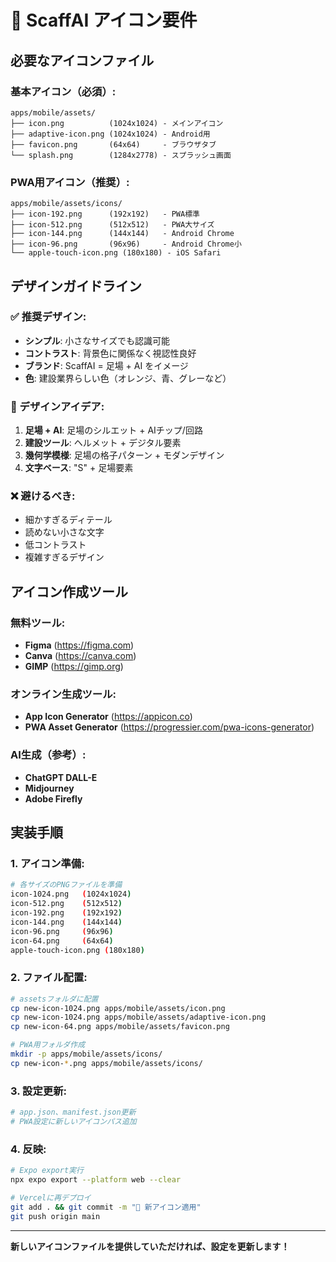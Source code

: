 # 📱 ScaffAI アイコン要件

## **必要なアイコンファイル**

### **基本アイコン（必須）:**
```
apps/mobile/assets/
├── icon.png          (1024x1024) - メインアイコン
├── adaptive-icon.png (1024x1024) - Android用
├── favicon.png       (64x64)     - ブラウザタブ
└── splash.png        (1284x2778) - スプラッシュ画面
```

### **PWA用アイコン（推奨）:**
```
apps/mobile/assets/icons/
├── icon-192.png      (192x192)   - PWA標準
├── icon-512.png      (512x512)   - PWA大サイズ
├── icon-144.png      (144x144)   - Android Chrome
├── icon-96.png       (96x96)     - Android Chrome小
└── apple-touch-icon.png (180x180) - iOS Safari
```

## **デザインガイドライン**

### **✅ 推奨デザイン:**
- **シンプル**: 小さなサイズでも認識可能
- **コントラスト**: 背景色に関係なく視認性良好
- **ブランド**: ScaffAI = 足場 + AI をイメージ
- **色**: 建設業界らしい色（オレンジ、青、グレーなど）

### **🎨 デザインアイデア:**
1. **足場 + AI**: 足場のシルエット + AIチップ/回路
2. **建設ツール**: ヘルメット + デジタル要素
3. **幾何学模様**: 足場の格子パターン + モダンデザイン
4. **文字ベース**: "S" + 足場要素

### **❌ 避けるべき:**
- 細かすぎるディテール
- 読めない小さな文字
- 低コントラスト
- 複雑すぎるデザイン

## **アイコン作成ツール**

### **無料ツール:**
- **Figma** (https://figma.com)
- **Canva** (https://canva.com)
- **GIMP** (https://gimp.org)

### **オンライン生成ツール:**
- **App Icon Generator** (https://appicon.co)
- **PWA Asset Generator** (https://progressier.com/pwa-icons-generator)

### **AI生成（参考）:**
- **ChatGPT DALL-E**
- **Midjourney**
- **Adobe Firefly**

## **実装手順**

### **1. アイコン準備:**
```bash
# 各サイズのPNGファイルを準備
icon-1024.png   (1024x1024)
icon-512.png    (512x512)
icon-192.png    (192x192)
icon-144.png    (144x144)
icon-96.png     (96x96)
icon-64.png     (64x64)
apple-touch-icon.png (180x180)
```

### **2. ファイル配置:**
```bash
# assetsフォルダに配置
cp new-icon-1024.png apps/mobile/assets/icon.png
cp new-icon-1024.png apps/mobile/assets/adaptive-icon.png
cp new-icon-64.png apps/mobile/assets/favicon.png

# PWA用フォルダ作成
mkdir -p apps/mobile/assets/icons/
cp new-icon-*.png apps/mobile/assets/icons/
```

### **3. 設定更新:**
```bash
# app.json、manifest.json更新
# PWA設定に新しいアイコンパス追加
```

### **4. 反映:**
```bash
# Expo export実行
npx expo export --platform web --clear

# Vercelに再デプロイ
git add . && git commit -m "🎨 新アイコン適用"
git push origin main
```

---

**新しいアイコンファイルを提供していただければ、設定を更新します！**